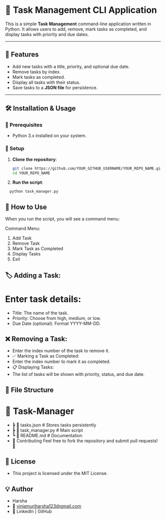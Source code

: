 # 📝 Task Management CLI Application

This is a simple **Task Management** command-line application written in Python. It allows users to add, remove, mark tasks as completed, and display tasks with priority and due dates.

---

## 🚀 Features

- Add new tasks with a title, priority, and optional due date.
- Remove tasks by index.
- Mark tasks as completed.
- Display all tasks with their status.
- Save tasks to a **JSON file** for persistence.

---

## 🛠️ Installation & Usage

### 📌 Prerequisites
- Python 3.x installed on your system.

### 🔧 Setup
1. **Clone the repository**:
   ```sh
   git clone https://github.com/YOUR_GITHUB_USERNAME/YOUR_REPO_NAME.git
   cd YOUR_REPO_NAME
2. **Run the script**:
  ```sh
    python task_manager.py
  ```
## 📜 How to Use
  When you run the script, you will see a command menu:

Command Menu:
1. Add Task
2. Remove Task
3. Mark Task as Completed
4. Display Tasks
5. Exit
## 🏷️ Adding a Task:
# Enter task details:

- Title: The name of the task.
- Priority: Choose from high, medium, or low.
- Due Date (optional): Format YYYY-MM-DD.
## ❌ Removing a Task:
- Enter the index number of the task to remove it.
- ✅ Marking a Task as Completed:
- Enter the index number to mark it as completed.
- 📋 Displaying Tasks:
- The list of tasks will be shown with priority, status, and due date.
## 📂 File Structure

# 📁 Task-Manager
 - ┣ 📜 tasks.json  # Stores tasks persistently
 - ┣ 📜 task_manager.py  # Main script
 - ┗ 📜 README.md  # Documentation
- 🤝 Contributing
Feel free to fork the repository and submit pull requests! 🚀

## 📄 License
- This project is licensed under the MIT License.

## 💡 Author
- Harsha
- 📧 vinjamuriharsha123@gmail.com
- 🔗 LinkedIn | GitHub
